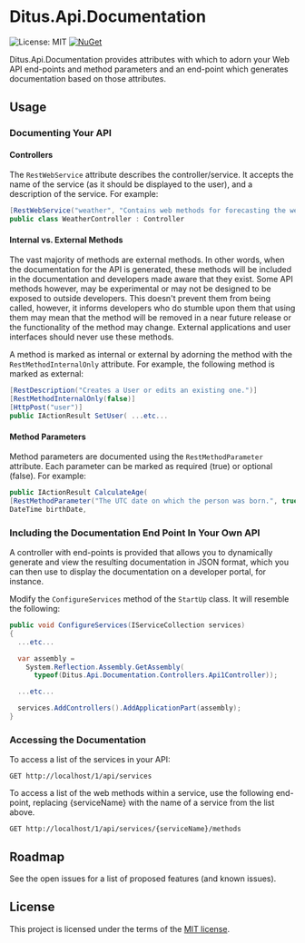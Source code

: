 # Ditus.Api.Documentation

![License: MIT](https://img.shields.io/badge/License-MIT-blue.svg)
[![NuGet](https://img.shields.io/nuget/v/Ditus.Api.Documentation)](https://www.nuget.org/packages/Ditus.Api.Documentation)

Ditus.Api.Documentation provides attributes with which to adorn your Web API end-points and method parameters and an end-point which generates documentation based on those attributes.

## Usage

### Documenting Your API

#### Controllers

The `RestWebService` attribute describes the controller/service. It accepts the name of the service (as it should be displayed to the user), and a description of the service. For example:

```C#
[RestWebService("weather", "Contains web methods for forecasting the weather.")]
public class WeatherController : Controller
```

#### Internal vs. External Methods

The vast majority of methods are external methods. In other words, when the documentation for the API is generated, these methods will be included in the documentation and developers made aware that they exist. Some API methods however, may be experimental or may not be designed to be exposed to outside developers. This doesn't prevent them from being called, however, it informs developers who do stumble upon them that using them may mean that the method will be removed in a near future release or the functionality of the method may change. External applications and user interfaces should never use these methods.

A method is marked as internal or external by adorning the method with the `RestMethodInternalOnly` attribute. For example, the following method is marked as external:

```C#
[RestDescription("Creates a User or edits an existing one.")]
[RestMethodInternalOnly(false)]
[HttpPost("user")]
public IActionResult SetUser( ...etc...
```

#### Method Parameters

Method parameters are documented using the `RestMethodParameter` attribute. Each parameter can be marked as required (true) or optional (false). For example:

```C#
public IActionResult CalculateAge(
[RestMethodParameter("The UTC date on which the person was born.", true)]
DateTime birthDate,
```

### Including the Documentation End Point In Your Own API

A controller with end-points is provided that allows you to dynamically generate
and view the resulting documentation in JSON format, which you can then use to
display the documentation on a developer portal, for instance.

Modify the `ConfigureServices` method of the `StartUp` class. It will resemble
the following:

```C#
public void ConfigureServices(IServiceCollection services)
{
  ...etc...

  var assembly =
    System.Reflection.Assembly.GetAssembly(
      typeof(Ditus.Api.Documentation.Controllers.Api1Controller));

  ...etc...

  services.AddControllers().AddApplicationPart(assembly);
}
```

### Accessing the Documentation

To access a list of the services in your API:

```text
GET http://localhost/1/api/services
```

To access a list of the web methods within a service, use the following
end-point, replacing {serviceName} with the name of a service from the list
above.

```text
GET http://localhost/1/api/services/{serviceName}/methods
```

## Roadmap

See the open issues for a list of proposed features (and known issues).

## License

This project is licensed under the terms of the [MIT license](LICENSE.md).

